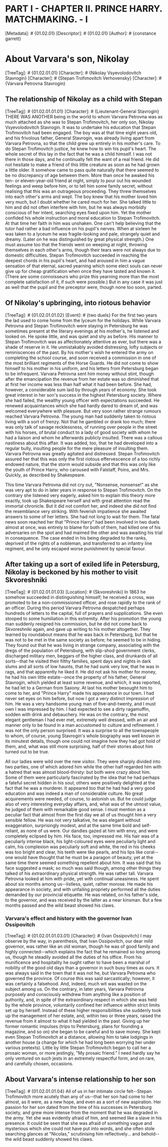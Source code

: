 # PART I - CHAPTER II. PRINCE HARRY. MATCHMAKING. - I
[Metadata]: # {01.02.01}
[Descriptor]: # {01.02.01}
[Author]: # {constance garrett}
# About Varvara's son, Nikolay
[TreeTag]: # {01.02.01.01}
[Character]: # {Nikolay Vsyevolodovitch Stavrogin}
[Character]: # {Stepan Trofimovitch Verhovensky}
[Character]: # {Varvara Petrovna Stavrogin}

## The relationship of Nikolay as a child with Stepan
[TreeTag]: # {01.02.01.01.01}
[Character]: # {Lieutenant-General Stavrogin}
THERE WAS ANOTHER being in the world to whom Varvara Petrovna was as much
attached as she was to Stepan Trofimovitch, her only son, Nikolay
Vsyevolodovitch Stavrogin. It was to undertake his education that Stepan
Trofimovitch had been engaged. The boy was at that time eight years old, and
his frivolous father, General Stavrogin, was already living apart from Varvara
Petrovna, so that the child grew up entirely in his mother's care. To do Stepan
Trofimovitch justice, he knew how to win his pupil's heart. The whole secret of
this lay in the fact that he was a child himself. I was not there in those
days, and he continually felt the want of a real friend. He did not hesitate to
make a friend of this little creature as soon as he had grown a little older.
It somehow came to pass quite naturally that there seemed to be no discrepancy
of age between them. More than once he awaked his ten- or eleven-year-old
friend at night, simply to pour out his wounded feelings and weep before him,
or to tell him some family secret, without realising that this was an
outrageous proceeding. They threw themselves into each other's arms and wept.
The boy knew that his mother loved him very much, but I doubt whether he cared
much for her. She talked little to him and did not often interfere with him,
but he was always morbidly conscious of her intent, searching eyes fixed upon
him. Yet the mother confided his whole instruction and moral education to
Stepan Trofimovitch. At that time her faith in him was unshaken. One can't help
believing that the tutor had rather a bad influence on his pupil's nerves. When
at sixteen he was taken to a lyceum he was fragile-looking and pale, strangely
quiet and dreamy. (Later on he was distinguished by great physical strength.)
One must assume too that the friends went on weeping at night, throwing
themselves in each other's arms, though their tears were not always due to
domestic difficulties. Stepan Trofimovitch succeeded in reaching the deepest
chords in his pupil's heart, and had aroused in him a vague sensation of that
eternal, sacred yearning which some elect souls can never give up for cheap
gratification when once they have tasted and known it. (There are some
connoisseurs who prize this yearning more than the most complete satisfaction
of it, if such were possible.) But in any case it was just as well that the
pupil and the preceptor were, though none too soon, parted.

## Of Nikolay's upbringing, into riotous behavior
[TreeTag]: # {01.02.01.01.02}
[Event]: # {two duels}
For the first two years the lad used to come home from the lyceum for the
holidays. While Varvara Petrovna and Stepan Trofimovitch were staying in
Petersburg he was sometimes present at the literary evenings at his mother's,
he listened and looked on. He spoke little, and was quiet and shy as before.
His manner to Stepan Trofimovitch was as affectionately attentive as ever, but
there was a shade of reserve in it. He unmistakably avoided distressing, lofty
subjects or reminiscences of the past. By his mother's wish he entered the army
on completing the school course, and soon received a commission in one of the
most brilliant regiments of the Horse Guards. He did not come to show himself
to his mother in his uniform, and his letters from Petersburg began to be
infrequent. Varvara Petrovna sent him money without stint, though after the
emancipation the revenue from her estate was so diminished that at first her
income was less than half what it had been before. She had, however, a
considerable sum laid by through years of economy. She took great interest in
her son's success in the highest Petersburg society. Where she had failed, the
wealthy young officer with expectations succeeded. He renewed acquaintances
which she had hardly dared to dream of, and was welcomed everywhere with
pleasure. But very soon rather strange rumours reached Varvara Petrovna. The
young man had suddenly taken to riotous living with a sort of frenzy. Not that
he gambled or drank too much; there was only talk of savage recklessness, of
running over people in the street with his horses, of brutal conduct to a lady
of good society with whom he had a liaison and whom he afterwards publicly
insulted. There was a callous nastiness about this affair. It was added, too,
that he had developed into a regular bully, insulting people for the mere
pleasure of insulting them. Varvara Petrovna was greatly agitated and
distressed. Stepan Trofimovitch assured her that this was only the first
riotous effervescence of a too richly endowed nature, that the storm would
subside and that this was only like the youth of Prince Harry, who caroused
with Falstaff, Poins, and Mrs. Quickly, as described by Shakespeare.

This time Varvara Petrovna did not cry out, "Nonsense, nonsense!" as she was
very apt to do in later years in response to Stepan Trofimovitch. On the
contrary she listened very eagerly, asked him to explain this theory more
exactly, took up Shakespeare herself and with great attention read the immortal
chronicle. But it did not comfort her, and indeed she did not find the
resemblance very striking. With feverish impatience she awaited answers to some
of her letters. She had not long to wait for them. The fatal news soon reached
her that "Prince Harry" had been involved in two duels almost at once, was
entirely to blame for both of them, had killed one of his adversaries on the
spot and had maimed the other and was awaiting his trial in consequence. The
case ended in his being degraded to the ranks, deprived of the rights of a
nobleman, and transferred to an infantry line regiment, and he only escaped
worse punishment by special favour.

## After taking up a sort of exiled life in Petersburg, Nikolay is beckoned by his mother to visit Skvoreshniki
[TreeTag]: # {01.02.01.01.03}
[Location]: # {Skvoreshniki}
In 1863 he somehow succeeded in distinguishing himself; he received a cross,
was promoted to be a non-commissioned officer, and rose rapidly to the rank of
an officer. During this period Varvara Petrovna despatched perhaps hundreds of
letters to the capital, full of prayers and supplications. She even stooped to
some humiliation in this extremity. After his promotion the young man suddenly
resigned his commission, but he did not come back to Skvoreshniki again, and
gave up writing to his mother altogether. They learned by roundabout means that
he was back in Petersburg, but that he was not to be met in the same society as
before; he seemed to be in hiding. They found out that he was living in strange
company, associating with the dregs of the population of Petersburg, with
slip-shod government clerks, discharged military men, beggars of the higher
class, and drunkards of all sorts--that he visited their filthy families, spent
days and nights in dark slums and all sorts of low haunts, that he had sunk
very low, that he was in rags, and that apparently he liked it. He did not ask
his mother for money, he had his own little estate--once the property of his
father, General Stavrogin, which yielded at least some revenue, and which, it
was reported, he had let to a German from Saxony. At last his mother besought
him to come to her, and "Prince Harry" made his appearance in our town. I had
never set eyes on him before, but now I got a very distinct impression of him.
He was a very handsome young man of five-and-twenty, and I must own I was
impressed by him. I had expected to see a dirty ragamuffin, sodden with drink
and debauchery. He was on the contrary, the most elegant gentleman I had ever
met, extremely well dressed, with an air and manner only to be found in a man
accustomed to culture and refinement. I was not the only person surprised. It
was a surprise to all the townspeople to whom, of course, young Stavrogin's
whole biography was well known in its minutest details, though one could not
imagine how they had got hold of them, and, what was still more surprising,
half of their stories about him turned out to be true.

All our ladies were wild over the new visitor. They were sharply divided into
two parties, one of which adored him while the other half regarded him with a
hatred that was almost blood-thirsty: but both were crazy about him. Some of
them were particularly fascinated by the idea that he had perhaps a fateful
secret hidden in his soul; others were positively delighted at the fact that he
was a murderer. It appeared too that he had had a very good education and was
indeed a man of considerable culture. No great acquirements were needed, of
course, to astonish us. But he could judge also of very interesting everyday
affairs, and, what was of the utmost value, he judged of them with remarkable
good sense. I must mention as a peculiar fact that almost from the first day we
all of us thought him a very sensible fellow. He was not very talkative, he was
elegant without exaggeration, surprisingly modest, and at the same time bold
and self-reliant, as none of us were. Our dandies gazed at him with envy, and
were completely eclipsed by him. His face, too, impressed me. His hair was of a
peculiarly intense black, his light-coloured eyes were peculiarly light and
calm, his complexion was peculiarly soft and white, the red in his cheeks was
too bright and clear, his teeth were like pearls, and his lips like coral--one
would have thought that he must be a paragon of beauty, yet at the same time
there seemed something repellent about him. It was said that his face suggested
a mask; so much was said though, among other things they talked of his
extraordinary physical strength. He was rather tall. Varvara Petrovna looked at
him with pride, yet with continual uneasiness. He spent about six months among
us--listless, quiet, rather morose. He made his appearance in society, and with
unfailing propriety performed all the duties demanded by our provincial
etiquette. He was related, on his father's side, to the governor, and was
received by the latter as a near kinsman. But a few months passed and the wild
beast showed his claws.

### Varvara's effect and history with the governor Ivan Ossipovitch
[TreeTag]: # {01.02.01.01.03.01}
[Character]: # {Ivan Ossipovitch}
I may observe by the way, in parenthesis, that Ivan Ossipovitch, our dear mild
governor, was rather like an old woman, though he was of good family and highly
connected--which explains the fact that he remained so long among us, though he
steadily avoided all the duties of his office. From his munificence and
hospitality he ought rather to have been a marshal of nobility of the good old
days than a governor in such busy times as ours. It was always said in the town
that it was not he, but Varvara Petrovna who governed the province. Of course
this was said sarcastically; however, it was certainly a falsehood. And,
indeed, much wit was wasted on the subject among us. On the contrary, in later
years, Varvara Petrovna purposely and consciously withdrew from anything like a
position of authority, and, in spite of the extraordinary respect in which she
was held by the whole province, voluntarily confined her influence within
strict limits set up by herself. Instead of these higher responsibilities she
suddenly took up the management of her estate, and, within two or three years,
raised the revenue from it almost to what it had yielded in the past. Giving up
her former romantic impulses (trips to Petersburg, plans for founding a
magazine, and so on) she began to be careful and to save money. She kept even
Stepan Trofimovitch at a distance, allowing him to take lodgings in another
house (a change for which he had long been worrying her under various
pretexts). Little by little Stepan Trofimovitch began to call her a prosaic
woman, or more jestingly, "My prosaic friend." I need hardly say he only
ventured on such jests in an extremely respectful form, and on rare, and
carefully chosen, occasions.

## About Varvara's intense relationship to her son
[TreeTag]: # {01.02.01.01.04}
All of us in her intimate circle felt--Stepan Trofimovitch more acutely than
any of us--that her son had come to her almost, as it were, as a new hope, and
even as a sort of new aspiration. Her passion for her son dated from the time
of his successes in Petersburg society, and grew more intense from the moment
that he was degraded in the army. Yet she was evidently afraid of him, and
seemed like a slave in his presence. It could be seen that she was afraid of
something vague and mysterious which she could not have put into words, and she
often stole searching glances at "Nicolas," scrutinising him reflectively...
and behold--the wild beast suddenly showed his claws.

